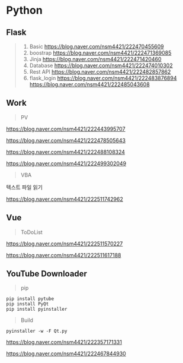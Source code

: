 # Python


## Flask

> 1. Basic
  https://blog.naver.com/nsm4421/222470455609
> 2. boostrap
  https://blog.naver.com/nsm4421/222471369085
> 3. Jinja
  https://blog.naver.com/nsm4421/222471420460
> 4. Database
  https://blog.naver.com/nsm4421/222474010302
> 5. Rest API
  https://blog.naver.com/nsm4421/222482857862
> 6. flask_login
  https://blog.naver.com/nsm4421/222483876894
  https://blog.naver.com/nsm4421/222485043608


## Work

> PV

  https://blog.naver.com/nsm4421/222443995707
  
  https://blog.naver.com/nsm4421/222478505643
  
  https://blog.naver.com/nsm4421/222488108324
  
  https://blog.naver.com/nsm4421/222499302049
  
> VBA
  
  텍스트 파일 읽기
  
  https://blog.naver.com/nsm4421/222511742962

## Vue

> ToDoList

  https://blog.naver.com/nsm4421/222511570227
  
  https://blog.naver.com/nsm4421/222511617188



## YouTube Downloader

> pip

```
pip install pytube
pip install PyQt
pip install pyinstaller
```

> Build

```
pyinstaller -w -F Qt.py
```
  https://blog.naver.com/nsm4421/222357171331

  https://blog.naver.com/nsm4421/222467844930
